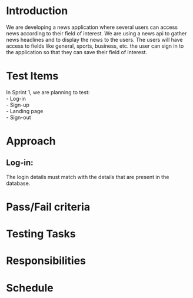<h1>Introduction</h1>
We are developing a news application where several users can access news according to their field of interest. We are using a news api to gather news headlines and to display the news to the users. The users will have access to fields like general, sports, business, etc. the user can sign in to the application so that they can save their field of interest.
<h1>Test Items</h1>
In Sprint 1, we are planning to test:<br>
- Log-in<br>
- Sign-up<br>
- Landing page<br>
- Sign-out<br>
<h1>Approach</h1>
 <h2>Log-in: </h2>
 The login details must match with the details that are present in the database.
<h1>Pass/Fail criteria</h1>

<h1>Testing Tasks</h1>
<h1>Responsibilities</h1>
<h1>Schedule</h1>
